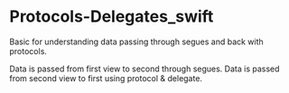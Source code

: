 # Protocols-Delegates_swift
Basic for understanding data passing through segues and back with protocols.

Data is passed from first view to second through segues.
Data is passed from second view to first using protocol & delegate.
